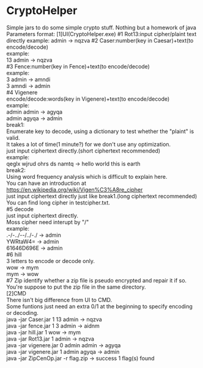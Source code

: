 # CryptoHelper
Simple jars to do some simple crypto stuff. Nothing but a homework of java 
Parameters format:
[1]UI(CryptoHelper.exe)
  #1 Rot13:input cipher/plaint text directly
  example: admin -> nqzva
  #2 Caser:number(key in Caesar)+text(to encode/decode)<br>
  example:<br> 
	13 admin -> nqzva<br>
  #3 Fence:number(key in Fence)+text(to encode/decode)<br>
  example:<br> 
	3 admin -> amndi<br>
  3 amndi -> admin<br>
  #4 Vigenere<br>
  encode/decode:words(key in Vigenere)+text(to encode/decode)<br>
  example: <br> admin admin -> agyqa <br>
           admin agyqa -> admin<br>
  break1: <br> Enumerate key to decode, using a dictionary to test whether the "plaint" is valid.<br>
          It takes a lot of time(1 minute?) for we don't use any optimization.<br>
          just input ciphertext directly.(short ciphertext recommended)<br>
  example: <br> qeglx wjrud ohrs ds namtq -> hello world this is earth <br>
  break2: <br> Using word frequency analysis which is difficult to explain here.<br>
          You can have an introduction at https://en.wikipedia.org/wiki/Vigen%C3%A8re_cipher<br>
          just input ciphertext directly just like break1.(long ciphertext recommended)<br>
          You can find long cipher in testcipher.txt.<br>
  #5 decode<br>
          just input ciphertext directly.<br>
          Moss cipher need interupt by "/"<br>
  example:<br>
          .-/-../--/../-./ -> admin<br>
          YWRtaW4= -> admin<br>
          61646D696E -> admin<br>
  #6 hill<br>
          3 letters to encode or decode only.<br>
          wow -> mym<br>
          mym -> wow<br>
  #7 Zip  identify whether a zip file is pseudo encrypted and repair it if so.<br>
          You're suppose to put the zip file in the same directory.<br>
[2]CMD<br>
  There isn't big difference from UI to CMD.<br>
  Some funtions just need an extra 0/1 at the beginning to specify encoding or decoding.<br>
  java -jar Caser.jar 1 13 admin  ->  nqzva<br>
  java -jar fence.jar 1 3 admin  ->  aidnm<br>
  java -jar hill.jar 1 wow  ->  mym<br>
  java -jar Rot13.jar 1 admin  ->  nqzva<br>
  java -jar vigenere.jar 0 admin admin  ->  agyqa<br>
  java -jar vigenere.jar 1 admin agyqa  ->  admin<br>
  java -jar ZipCenOp.jar -r flag.zip  ->  success 1 flag(s) found<br>
